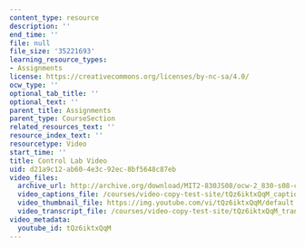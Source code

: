 ```yaml
---
content_type: resource
description: ''
end_time: ''
file: null
file_size: '35221693'
learning_resource_types:
- Assignments
license: https://creativecommons.org/licenses/by-nc-sa/4.0/
ocw_type: ''
optional_tab_title: ''
optional_text: ''
parent_title: Assignments
parent_type: CourseSection
related_resources_text: ''
resource_index_text: ''
resourcetype: Video
start_time: ''
title: Control Lab Video
uid: d21a9c12-ab60-4e3c-92ec-8bf5648c87eb
video_files:
  archive_url: http://archive.org/download/MIT2-830JS08/ocw-2_830-s08-control_lab_300k.mp4
  video_captions_file: /courses/video-copy-test-site/tQz6iktxQqM_captions.vtt
  video_thumbnail_file: https://img.youtube.com/vi/tQz6iktxQqM/default.jpg
  video_transcript_file: /courses/video-copy-test-site/tQz6iktxQqM_transcript.pdf
video_metadata:
  youtube_id: tQz6iktxQqM
---
```

